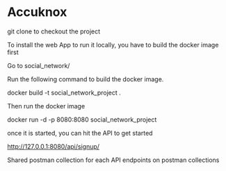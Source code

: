 # Accuknox

git clone to checkout the project

To install the web App to run it locally, you have to build the docker image first

Go to social_network/

Run the following command to build the docker image.

docker build -t social_network_project .

Then run the docker image

docker run -d -p 8080:8080 social_network_project

once it is started, you can hit the API to get started 

http://127.0.0.1:8080/api/signup/

Shared postman collection for each API endpoints on postman collections